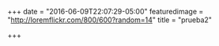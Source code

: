 +++
date = "2016-06-09T22:07:29-05:00"
featuredimage = "http://loremflickr.com/800/600?random=14"
title = "prueba2"

+++

